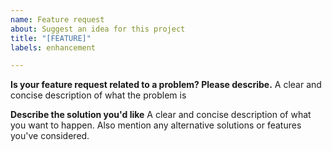 ```yaml
---
name: Feature request
about: Suggest an idea for this project
title: "[FEATURE]"
labels: enhancement

---
```


**Is your feature request related to a problem? Please describe.**
A clear and concise description of what the problem is

**Describe the solution you'd like**
A clear and concise description of what you want to happen. Also mention any alternative solutions or features you've considered.
